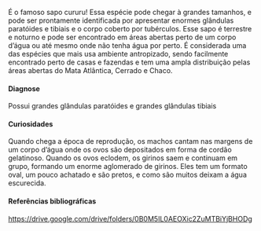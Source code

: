 ﻿É o famoso sapo cururu! Essa espécie pode chegar à grandes tamanhos, e pode ser prontamente identificada por apresentar enormes <glossario>glândulas paratóides</glossario> e <glossario>tibiais</glossario> e o corpo coberto por tubérculos. Esse sapo é terrestre e noturno e pode ser encontrado em áreas abertas perto de um corpo d’água ou até mesmo onde não tenha água por perto.
É considerada uma das espécies que mais usa ambiente antropizado, sendo facilmente encontrado perto de casas e fazendas e tem uma ampla distribuição pelas áreas abertas do Mata Atlântica, Cerrado e Chaco.


#### Diagnose
Possui grandes glândulas paratóides e grandes glândulas tibiais


#### Curiosidades
Quando chega a época de reprodução, os machos cantam nas margens de um corpo d’água onde os ovos são depositados em forma de cordão gelatinoso. Quando os ovos eclodem, os girinos saem e continuam em grupo, formando um enorme aglomerado de girinos. Eles tem um formato oval, um pouco achatado e são pretos, e como são muitos deixam a água escurecida.


#### Referências bibliográficas
https://drive.google.com/drive/folders/0B0M5IL0AEOXic2ZuMTBiYjBHODg